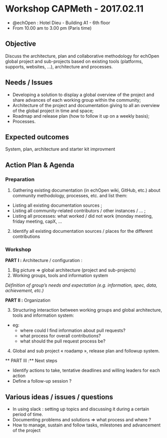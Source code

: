 # Workshop CAPMeth - 2017.02.11

* @echOpen : Hotel Dieu - Building A1 - 6th floor
* From 10.00 am to 3.00 pm (Paris time)

## Objective

Discuss the architecture, plan and collaborative methodology for echOpen global project and sub-projects based on existing tools (platforms, supports, websites, ...), architecture and processes. 

## Needs / Issues 

- Developing a solution to display a global overview of the project and share advances of each working group within the community;
- Architecture of the project and documentation giving to all an overview of the global project in time and space;
- Roadmap and release plan (how to follow it up on a weekly basis);
- Processes.

## Expected outcomes 

System, plan, architecture and starter kit improvment 

## Action Plan & Agenda

### Preparation

1. Gathering existing documentation (in echOpen wiki, GitHub, etc.) about community methodology, processes, etc. and list them:

* Listing all existing documentation sources ;
* Listing all community-related contributors / other instances / ... ;
* Listing all processes: what worked / did not work (monday meeting, friday meeting, capX, ...

2. Identify all existing documentation sources / places for the different contributions

### Workshop 

**PART I :** Architecture / configuration : 

1. Big picture => global architecture (project and sub-projects)
2. Working groups, tools and information system


*Définition of group’s needs and expectation (e.g. information, spec, data, achievement, etc.)*

**PART II :** Organization

3. Structuring interaction between working groups and global architecture, tools and information system:
* eg: 
    * where could I find information about pull requests?
    * what process for overall contributions?
    * what should the pull request process be?
4. Global and sub project « roadamp », release plan and followup system. 

** PART III :** Next steps

* Identify actions to take, tentative deadlines and willing leaders for each action
* Define a follow-up session ?

## Various ideas / issues / questions

- In using slack : setting up topics and discussing it during a certain period of time. 
- Documenting problems and solutions => what process and where ? 
- How to manage, sustain and follow tasks, milestones and advancement of the project
